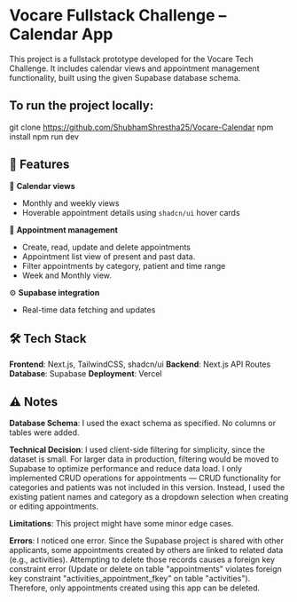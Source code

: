 # Vocare Fullstack Challenge – Calendar App

This project is a fullstack prototype developed for the Vocare Tech Challenge. It includes calendar views and appointment management functionality, built using the given Supabase database schema.

## To run the project locally:

git clone https://github.com/ShubhamShrestha25/Vocare-Calendar
npm install
npm run dev

## 📌 Features

📅 **Calendar views**

- Monthly and weekly views
- Hoverable appointment details using `shadcn/ui` hover cards

📝 **Appointment management**

- Create, read, update and delete appointments
- Appointment list view of present and past data.
- Filter appointments by category, patient and time range
- Week and Monthly view.

⚙️ **Supabase integration**

- Real-time data fetching and updates

## 🛠️ Tech Stack

**Frontend**: Next.js, TailwindCSS, shadcn/ui
**Backend**: Next.js API Routes
**Database**: Supabase
**Deployment**: Vercel

## ⚠️ Notes

**Database Schema**: I used the exact schema as specified. No columns or tables were added.

**Technical Decision**: I used client-side filtering for simplicity, since the dataset is small. For larger data in production, filtering would be moved to Supabase to optimize performance and reduce data load. I only implemented CRUD operations for appointments — CRUD functionality for categories and patients was not included in this version. Instead, I used the existing patient names and category as a dropdown selection when creating or editing appointments.

**Limitations**: This project might have some minor edge cases.

**Errors**: I noticed one error. Since the Supabase project is shared with other applicants, some appointments created by others are linked to related data (e.g., activities). Attempting to delete those records causes a foreign key constraint error (Update or delete on table "appointments" violates foreign key constraint "activities_appointment_fkey" on table "activities"). Therefore, only appointments created using this app can be deleted.
